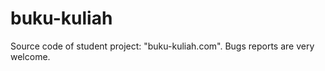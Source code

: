 buku-kuliah
===========

Source code of student project: "buku-kuliah.com". Bugs reports are very welcome. 